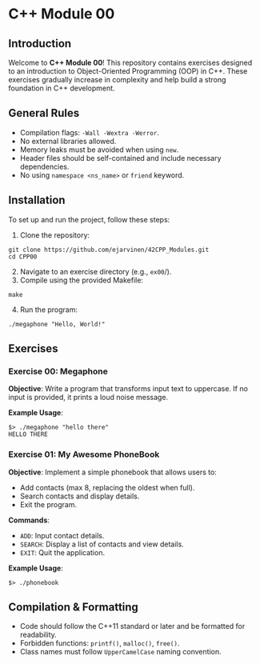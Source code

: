 # C++ Module 00
## Introduction
Welcome to **C++ Module 00**! This repository contains exercises designed to an introduction to Object-Oriented Programming (OOP) in C++. These exercises gradually increase in complexity and help build a strong foundation in C++ development.

## General Rules
- Compilation flags: `-Wall -Wextra -Werror`.
- No external libraries allowed.
- Memory leaks must be avoided when using `new`.
- Header files should be self-contained and include necessary dependencies.
- No using `namespace <ns_name>` or `friend` keyword.

## Installation
To set up and run the project, follow these steps:
1. Clone the repository:
```
git clone https://github.com/ejarvinen/42CPP_Modules.git
cd CPP00
```
2. Navigate to an exercise directory (e.g., `ex00`/).
3. Compile using the provided Makefile:
```
make
```
4. Run the program:
```
./megaphone "Hello, World!"
```
## Exercises
### Exercise 00: Megaphone
**Objective**: Write a program that transforms input text to uppercase. If no input is provided, it prints a loud noise message.

**Example Usage**:
```
$> ./megaphone "hello there"
HELLO THERE
```
### Exercise 01: My Awesome PhoneBook
**Objective**: Implement a simple phonebook that allows users to:
- Add contacts (max 8, replacing the oldest when full).
- Search contacts and display details.
- Exit the program.

**Commands**:
- `ADD`: Input contact details.
- `SEARCH`: Display a list of contacts and view details.
- `EXIT`: Quit the application.

**Example Usage**:
```
$> ./phonebook
```
## Compilation & Formatting
- Code should follow the C++11 standard or later and be formatted for readability.
- Forbidden functions: `printf()`, `malloc()`, `free()`.
- Class names must follow `UpperCamelCase` naming convention.